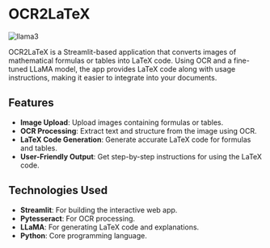 # OCR2LaTeX

![llama3](https://hub-apac-1.lobeobjects.space/blog/assets/98885a84481f8c3a76635b750bbff33c.webp)

OCR2LaTeX is a Streamlit-based application that converts images of mathematical formulas or tables into LaTeX code. Using OCR and a fine-tuned LLaMA model, the app provides LaTeX code along with usage instructions, making it easier to integrate into your documents.

## Features

- **Image Upload**: Upload images containing formulas or tables.
- **OCR Processing**: Extract text and structure from the image using OCR.
- **LaTeX Code Generation**: Generate accurate LaTeX code for formulas and tables.
- **User-Friendly Output**: Get step-by-step instructions for using the LaTeX code.

## Technologies Used

- **Streamlit**: For building the interactive web app.
- **Pytesseract**: For OCR processing.
- **LLaMA**: For generating LaTeX code and explanations.
- **Python**: Core programming language.
